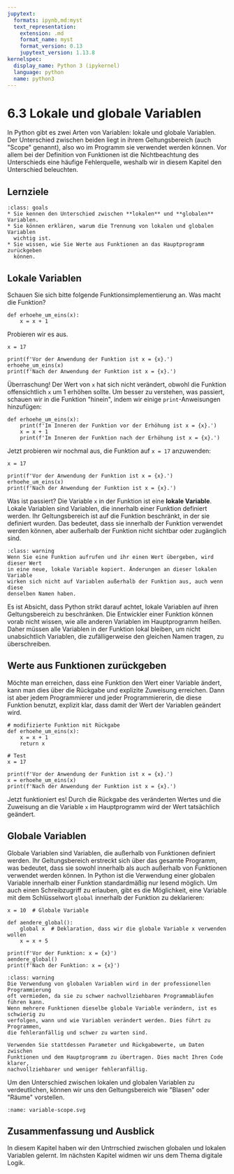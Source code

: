 ```yaml
---
jupytext:
  formats: ipynb,md:myst
  text_representation:
    extension: .md
    format_name: myst
    format_version: 0.13
    jupytext_version: 1.13.8
kernelspec:
  display_name: Python 3 (ipykernel)
  language: python
  name: python3
---
```


# 6.3 Lokale und globale Variablen

In Python gibt es zwei Arten von Variablen: lokale und globale Variablen. Der
Unterschied zwischen beiden liegt in ihrem Geltungsbereich (auch "Scope"
genannt), also wo im Programm sie verwendet werden können. Vor allem bei der
Definition von Funktionen ist die Nichtbeachtung des Unterschieds eine häufige
Fehlerquelle, weshalb wir in diesem Kapitel den Unterschied beleuchten.

## Lernziele

```{admonition} Lernziele
:class: goals
* Sie kennen den Unterschied zwischen **lokalen** und **globalen** Variablen.
* Sie können erklären, warum die Trennung von lokalen und globalen Variablen
  wichtig ist.
* Sie wissen, wie Sie Werte aus Funktionen an das Hauptprogramm zurückgeben
  können.
```

## Lokale Variablen

Schauen Sie sich bitte folgende Funktionsimplementierung an. Was macht die
Funktion?

```{code-cell} ipython3
def erhoehe_um_eins(x):
    x = x + 1
```

Probieren wir es aus.

```{code-cell} ipython3
x = 17

print(f'Vor der Anwendung der Funktion ist x = {x}.')
erhoehe_um_eins(x)
print(f'Nach der Anwendung der Funktion ist x = {x}.')
```

Überraschung! Der Wert von `x` hat sich nicht verändert, obwohl die Funktion
offensichtlich `x` um 1 erhöhen sollte. Um besser zu verstehen, was passiert,
schauen wir in die Funktion "hinein", indem wir einige `print`-Anweisungen
hinzufügen:

```{code-cell} ipython3
def erhoehe_um_eins(x):
    print(f'Im Inneren der Funktion vor der Erhöhung ist x = {x}.')
    x = x + 1
    print(f'Im Inneren der Funktion nach der Erhöhung ist x = {x}.') 
```

Jetzt probieren wir nochmal aus, die Funktion auf `x = 17` anzuwenden:

```{code-cell} ipython
x = 17

print(f'Vor der Anwendung der Funktion ist x = {x}.')
erhoehe_um_eins(x)
print(f'Nach der Anwendung der Funktion ist x = {x}.')
```

Was ist passiert? Die Variable `x` in der Funktion ist eine **lokale Variable**.
Lokale Variablen sind Variablen, die innerhalb einer Funktion definiert werden.
Ihr Geltungsbereich ist auf die Funktion beschränkt, in der sie definiert
wurden. Das bedeutet, dass sie innerhalb der Funktion verwendet werden können,
aber außerhalb der Funktion nicht sichtbar oder zugänglich sind.

```{admonition} Hinweis
:class: warning
Wenn Sie eine Funktion aufrufen und ihr einen Wert übergeben, wird dieser Wert
in eine neue, lokale Variable kopiert. Änderungen an dieser lokalen Variable
wirken sich nicht auf Variablen außerhalb der Funktion aus, auch wenn diese
denselben Namen haben.
```

Es ist Absicht, dass Python strikt darauf achtet, lokale Variablen auf ihren Geltungsbereich zu beschränken. Die Entwickler einer Funktion können vorab nicht wissen, wie alle anderen Variablen im Hauptprogramm heißen. Daher müssen alle Variablen in der Funktion lokal bleiben, um nicht unabsichtlich Variablen, die zufälligerweise den gleichen Namen tragen, zu überschreiben.

## Werte aus Funktionen zurückgeben

Möchte man erreichen, dass eine Funktion den Wert einer Variable ändert, kann man dies über die Rückgabe und explizite Zuweisung erreichen. Dann ist aber jedem Programmierer und jeder Programmiererin, die diese Funktion benutzt, explizit klar, dass damit der Wert der Variablen geändert wird.

```{code-cell}
# modifizierte Funktion mit Rückgabe
def erhoehe_um_eins(x):
    x = x + 1
    return x

# Test
x = 17

print(f'Vor der Anwendung der Funktion ist x = {x}.')
x = erhoehe_um_eins(x)
print(f'Nach der Anwendung der Funktion ist x = {x}.')
```

Jetzt funktioniert es! Durch die Rückgabe des veränderten Wertes und die
Zuweisung an die Variable `x` im Hauptprogramm wird der Wert tatsächlich
geändert.

## Globale Variablen

Globale Variablen sind Variablen, die außerhalb von Funktionen definiert werden. Ihr Geltungsbereich erstreckt sich über das gesamte Programm, was bedeutet, dass sie sowohl innerhalb als auch außerhalb von Funktionen verwendet werden können.
In Python ist die Verwendung einer globalen Variable innerhalb einer Funktion standardmäßig nur lesend möglich. Um auch einen Schreibzugriff zu erlauben, gibt es die Möglichkeit, eine Variable mit dem Schlüsselwort `global` innerhalb der Funktion zu deklarieren:

```{code-cell}
x = 10  # Globale Variable

def aendere_global():
    global x  # Deklaration, dass wir die globale Variable x verwenden wollen
    x = x + 5

print(f'Vor der Funktion: x = {x}')
aendere_global()
print(f'Nach der Funktion: x = {x}')
```

```{admonition} Warnung
:class: warning
Die Verwendung von globalen Variablen wird in der professionellen Programmierung
oft vermieden, da sie zu schwer nachvollziehbaren Programmabläufen führen kann.
Wenn mehrere Funktionen dieselbe globale Variable verändern, ist es schwierig zu
verfolgen, wann und wie Variablen verändert werden. Dies führt zu Programmen,
die fehleranfällig und schwer zu warten sind.

Verwenden Sie stattdessen Parameter und Rückgabewerte, um Daten zwischen
Funktionen und dem Hauptprogramm zu übertragen. Dies macht Ihren Code klarer,
nachvollziehbarer und weniger fehleranfällig.
```

Um den Unterschied zwischen lokalen und globalen Variablen zu verdeutlichen, können wir uns den Geltungsbereich wie "Blasen" oder "Räume" vorstellen.

```{image} pics/variable-scope.svg
:name: variable-scope.svg
```

## Zusammenfassung und Ausblick

In diesem Kapitel haben wir den Untrrschied zwischen globalen und lokalen
Variablen gelernt. Im nächsten Kapitel widmen wir uns dem Thema digitale Logik.
